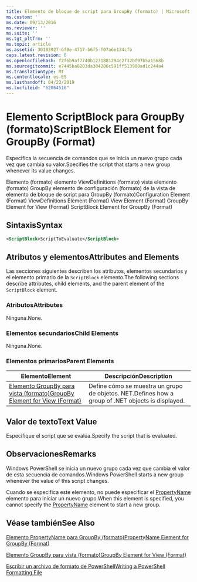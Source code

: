 ```yaml
---
title: Elemento de bloque de script para GroupBy (formato) | Microsoft Docs
ms.custom: ''
ms.date: 09/13/2016
ms.reviewer: ''
ms.suite: ''
ms.tgt_pltfrm: ''
ms.topic: article
ms.assetid: 30183927-6f0e-4717-b6f5-f07a6e134cfb
caps.latest.revision: 6
ms.openlocfilehash: f2f6b9af7740b1231881294c2f32bf97b5a1568b
ms.sourcegitcommit: e7445ba8203da304286c591ff513900ad1c244a4
ms.translationtype: MT
ms.contentlocale: es-ES
ms.lasthandoff: 04/23/2019
ms.locfileid: "62064516"
---
```

# <a name="scriptblock-element-for-groupby-format"></a><span data-ttu-id="bfbd4-102">Elemento ScriptBlock para GroupBy (formato)</span><span class="sxs-lookup"><span data-stu-id="bfbd4-102">ScriptBlock Element for GroupBy (Format)</span></span>

<span data-ttu-id="bfbd4-103">Especifica la secuencia de comandos que se inicia un nuevo grupo cada vez que cambia su valor.</span><span class="sxs-lookup"><span data-stu-id="bfbd4-103">Specifies the script that starts a new group whenever its value changes.</span></span>

<span data-ttu-id="bfbd4-104">Elemento (formato) elemento ViewDefinitions (formato) vista elemento (formato) GroupBy elemento de configuración (formato) de la vista de elemento de bloque de script para GroupBy (formato)</span><span class="sxs-lookup"><span data-stu-id="bfbd4-104">Configuration Element (Format) ViewDefinitions Element (Format) View Element (Format) GroupBy Element for View (Format) ScriptBlock Element for GroupBy (Format)</span></span>

## <a name="syntax"></a><span data-ttu-id="bfbd4-105">Sintaxis</span><span class="sxs-lookup"><span data-stu-id="bfbd4-105">Syntax</span></span>

```xml
<ScriptBlock>ScriptToEvaluate</ScriptBlock>
```

## <a name="attributes-and-elements"></a><span data-ttu-id="bfbd4-106">Atributos y elementos</span><span class="sxs-lookup"><span data-stu-id="bfbd4-106">Attributes and Elements</span></span>

<span data-ttu-id="bfbd4-107">Las secciones siguientes describen los atributos, elementos secundarios y el elemento primario de la `ScriptBlock` elemento.</span><span class="sxs-lookup"><span data-stu-id="bfbd4-107">The following sections describe attributes, child elements, and the parent element of the `ScriptBlock` element.</span></span>

### <a name="attributes"></a><span data-ttu-id="bfbd4-108">Atributos</span><span class="sxs-lookup"><span data-stu-id="bfbd4-108">Attributes</span></span>

<span data-ttu-id="bfbd4-109">Ninguna.</span><span class="sxs-lookup"><span data-stu-id="bfbd4-109">None.</span></span>

### <a name="child-elements"></a><span data-ttu-id="bfbd4-110">Elementos secundarios</span><span class="sxs-lookup"><span data-stu-id="bfbd4-110">Child Elements</span></span>

<span data-ttu-id="bfbd4-111">Ninguna.</span><span class="sxs-lookup"><span data-stu-id="bfbd4-111">None.</span></span>

### <a name="parent-elements"></a><span data-ttu-id="bfbd4-112">Elementos primarios</span><span class="sxs-lookup"><span data-stu-id="bfbd4-112">Parent Elements</span></span>

|<span data-ttu-id="bfbd4-113">Elemento</span><span class="sxs-lookup"><span data-stu-id="bfbd4-113">Element</span></span>|<span data-ttu-id="bfbd4-114">Descripción</span><span class="sxs-lookup"><span data-stu-id="bfbd4-114">Description</span></span>|
|-------------|-----------------|
|[<span data-ttu-id="bfbd4-115">Elemento GroupBy para vista (formato)</span><span class="sxs-lookup"><span data-stu-id="bfbd4-115">GroupBy Element for View (Format)</span></span>](./groupby-element-for-view-format.md)|<span data-ttu-id="bfbd4-116">Define cómo se muestra un grupo de objetos. NET.</span><span class="sxs-lookup"><span data-stu-id="bfbd4-116">Defines how a group of .NET objects is displayed.</span></span>|

## <a name="text-value"></a><span data-ttu-id="bfbd4-117">Valor de texto</span><span class="sxs-lookup"><span data-stu-id="bfbd4-117">Text Value</span></span>

<span data-ttu-id="bfbd4-118">Especifique el script que se evalúa.</span><span class="sxs-lookup"><span data-stu-id="bfbd4-118">Specify the script that is evaluated.</span></span>

## <a name="remarks"></a><span data-ttu-id="bfbd4-119">Observaciones</span><span class="sxs-lookup"><span data-stu-id="bfbd4-119">Remarks</span></span>

<span data-ttu-id="bfbd4-120">Windows PowerShell se inicia un nuevo grupo cada vez que cambia el valor de esta secuencia de comandos.</span><span class="sxs-lookup"><span data-stu-id="bfbd4-120">Windows PowerShell starts a new group whenever the value of this script changes.</span></span>

<span data-ttu-id="bfbd4-121">Cuando se especifica este elemento, no puede especificar el [PropertyName](http://msdn.microsoft.com/en-us/396dede0-039a-4a87-a5ef-3ecabb729676) elemento para iniciar un nuevo grupo.</span><span class="sxs-lookup"><span data-stu-id="bfbd4-121">When this element is specified, you cannot specify the [PropertyName](http://msdn.microsoft.com/en-us/396dede0-039a-4a87-a5ef-3ecabb729676) element to start a new group.</span></span>

## <a name="see-also"></a><span data-ttu-id="bfbd4-122">Véase también</span><span class="sxs-lookup"><span data-stu-id="bfbd4-122">See Also</span></span>

[<span data-ttu-id="bfbd4-123">Elemento PropertyName para GroupBy (formato)</span><span class="sxs-lookup"><span data-stu-id="bfbd4-123">PropertyName Element for GroupBy (Format)</span></span>](./propertyname-element-for-groupby-format.md)

[<span data-ttu-id="bfbd4-124">Elemento GroupBy para vista (formato)</span><span class="sxs-lookup"><span data-stu-id="bfbd4-124">GroupBy Element for View (Format)</span></span>](./groupby-element-for-view-format.md)

[<span data-ttu-id="bfbd4-125">Escribir un archivo de formato de PowerShell</span><span class="sxs-lookup"><span data-stu-id="bfbd4-125">Writing a PowerShell Formatting File</span></span>](./writing-a-powershell-formatting-file.md)
